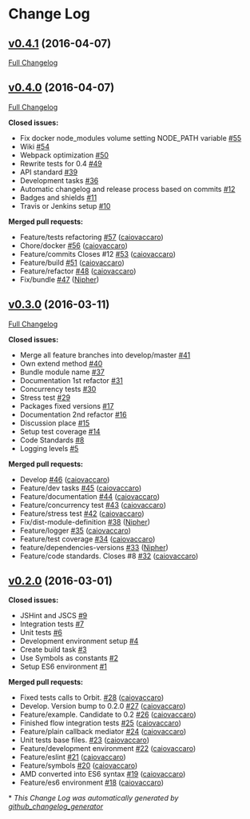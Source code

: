# Change Log

## [v0.4.1](https://github.com/hugeinc/orbit/tree/v0.4.1) (2016-04-07)
[Full Changelog](https://github.com/hugeinc/orbit/compare/v0.4.0...v0.4.1)

## [v0.4.0](https://github.com/hugeinc/orbit/tree/v0.4.0) (2016-04-07)
[Full Changelog](https://github.com/hugeinc/orbit/compare/v0.3.0...v0.4.0)

**Closed issues:**

- Fix docker node\_modules volume setting NODE\_PATH variable [\#55](https://github.com/hugeinc/orbit/issues/55)
- Wiki [\#54](https://github.com/hugeinc/orbit/issues/54)
- Webpack optimization [\#50](https://github.com/hugeinc/orbit/issues/50)
- Rewrite tests for 0.4 [\#49](https://github.com/hugeinc/orbit/issues/49)
- API standard [\#39](https://github.com/hugeinc/orbit/issues/39)
- Development tasks [\#36](https://github.com/hugeinc/orbit/issues/36)
- Automatic changelog and release process based on commits [\#12](https://github.com/hugeinc/orbit/issues/12)
- Badges and shields [\#11](https://github.com/hugeinc/orbit/issues/11)
- Travis or Jenkins setup [\#10](https://github.com/hugeinc/orbit/issues/10)

**Merged pull requests:**

- Feature/tests refactoring [\#57](https://github.com/hugeinc/orbit/pull/57) ([caiovaccaro](https://github.com/caiovaccaro))
- Chore/docker [\#56](https://github.com/hugeinc/orbit/pull/56) ([caiovaccaro](https://github.com/caiovaccaro))
- Feature/commits Closes \#12  [\#53](https://github.com/hugeinc/orbit/pull/53) ([caiovaccaro](https://github.com/caiovaccaro))
- Feature/build [\#51](https://github.com/hugeinc/orbit/pull/51) ([caiovaccaro](https://github.com/caiovaccaro))
- Feature/refactor [\#48](https://github.com/hugeinc/orbit/pull/48) ([caiovaccaro](https://github.com/caiovaccaro))
- Fix/bundle [\#47](https://github.com/hugeinc/orbit/pull/47) ([Nipher](https://github.com/Nipher))

## [v0.3.0](https://github.com/hugeinc/orbit/tree/v0.3.0) (2016-03-11)
[Full Changelog](https://github.com/hugeinc/orbit/compare/v0.2.0...v0.3.0)

**Closed issues:**

- Merge all feature branches into develop/master [\#41](https://github.com/hugeinc/orbit/issues/41)
- Own extend method [\#40](https://github.com/hugeinc/orbit/issues/40)
- Bundle module name [\#37](https://github.com/hugeinc/orbit/issues/37)
- Documentation 1st refactor [\#31](https://github.com/hugeinc/orbit/issues/31)
- Concurrency tests [\#30](https://github.com/hugeinc/orbit/issues/30)
- Stress test [\#29](https://github.com/hugeinc/orbit/issues/29)
- Packages fixed versions [\#17](https://github.com/hugeinc/orbit/issues/17)
- Documentation 2nd refactor [\#16](https://github.com/hugeinc/orbit/issues/16)
- Discussion place [\#15](https://github.com/hugeinc/orbit/issues/15)
- Setup test coverage [\#14](https://github.com/hugeinc/orbit/issues/14)
- Code Standards [\#8](https://github.com/hugeinc/orbit/issues/8)
- Logging levels [\#5](https://github.com/hugeinc/orbit/issues/5)

**Merged pull requests:**

- Develop [\#46](https://github.com/hugeinc/orbit/pull/46) ([caiovaccaro](https://github.com/caiovaccaro))
- Feature/dev tasks [\#45](https://github.com/hugeinc/orbit/pull/45) ([caiovaccaro](https://github.com/caiovaccaro))
- Feature/documentation [\#44](https://github.com/hugeinc/orbit/pull/44) ([caiovaccaro](https://github.com/caiovaccaro))
- Feature/concurrency test [\#43](https://github.com/hugeinc/orbit/pull/43) ([caiovaccaro](https://github.com/caiovaccaro))
- Feature/stress test [\#42](https://github.com/hugeinc/orbit/pull/42) ([caiovaccaro](https://github.com/caiovaccaro))
- Fix/dist-module-definition [\#38](https://github.com/hugeinc/orbit/pull/38) ([Nipher](https://github.com/Nipher))
- Feature/logger [\#35](https://github.com/hugeinc/orbit/pull/35) ([caiovaccaro](https://github.com/caiovaccaro))
- Feature/test coverage [\#34](https://github.com/hugeinc/orbit/pull/34) ([caiovaccaro](https://github.com/caiovaccaro))
- feature/dependencies-versions [\#33](https://github.com/hugeinc/orbit/pull/33) ([Nipher](https://github.com/Nipher))
- Feature/code standards. Closes \#8 [\#32](https://github.com/hugeinc/orbit/pull/32) ([caiovaccaro](https://github.com/caiovaccaro))

## [v0.2.0](https://github.com/hugeinc/orbit/tree/v0.2.0) (2016-03-01)
**Closed issues:**

- JSHint and JSCS [\#9](https://github.com/hugeinc/orbit/issues/9)
- Integration tests [\#7](https://github.com/hugeinc/orbit/issues/7)
- Unit tests [\#6](https://github.com/hugeinc/orbit/issues/6)
- Development environment setup [\#4](https://github.com/hugeinc/orbit/issues/4)
- Create build task [\#3](https://github.com/hugeinc/orbit/issues/3)
- Use Symbols as constants [\#2](https://github.com/hugeinc/orbit/issues/2)
- Setup ES6 environment [\#1](https://github.com/hugeinc/orbit/issues/1)

**Merged pull requests:**

- Fixed tests calls to Orbit. [\#28](https://github.com/hugeinc/orbit/pull/28) ([caiovaccaro](https://github.com/caiovaccaro))
- Develop. Version bump to 0.2.0 [\#27](https://github.com/hugeinc/orbit/pull/27) ([caiovaccaro](https://github.com/caiovaccaro))
- Feature/example. Candidate to 0.2 [\#26](https://github.com/hugeinc/orbit/pull/26) ([caiovaccaro](https://github.com/caiovaccaro))
- Finished flow integration tests [\#25](https://github.com/hugeinc/orbit/pull/25) ([caiovaccaro](https://github.com/caiovaccaro))
- Feature/plain callback mediator [\#24](https://github.com/hugeinc/orbit/pull/24) ([caiovaccaro](https://github.com/caiovaccaro))
- Unit tests base files. [\#23](https://github.com/hugeinc/orbit/pull/23) ([caiovaccaro](https://github.com/caiovaccaro))
- Feature/development environment [\#22](https://github.com/hugeinc/orbit/pull/22) ([caiovaccaro](https://github.com/caiovaccaro))
- Feature/eslint [\#21](https://github.com/hugeinc/orbit/pull/21) ([caiovaccaro](https://github.com/caiovaccaro))
- Feature/symbols [\#20](https://github.com/hugeinc/orbit/pull/20) ([caiovaccaro](https://github.com/caiovaccaro))
- AMD converted into ES6 syntax [\#19](https://github.com/hugeinc/orbit/pull/19) ([caiovaccaro](https://github.com/caiovaccaro))
- Feature/es6 environment [\#18](https://github.com/hugeinc/orbit/pull/18) ([caiovaccaro](https://github.com/caiovaccaro))



\* *This Change Log was automatically generated by [github_changelog_generator](https://github.com/skywinder/Github-Changelog-Generator)*